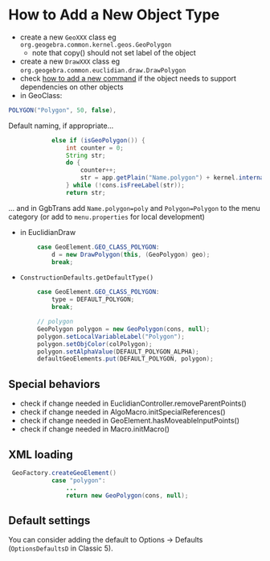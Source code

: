  # How to Add a New Object Type

 * create a new `GeoXXX` class eg `org.geogebra.common.kernel.geos.GeoPolygon`
   * note that copy() should not set label of the object
 * create a new `DrawXXX` class eg `org.geogebra.common.euclidian.draw.DrawPolygon`
 * check [how to add a new command](./HowToAddANewCommand.md) if the object needs to support dependencies on other objects
 * in GeoClass:
```java
POLYGON("Polygon", 50, false),
```
Default naming, if appropriate...
```java
			else if (isGeoPolygon()) {
				int counter = 0;
				String str;
				do {
					counter++;
					str = app.getPlain("Name.polygon") + kernel.internationalizeDigits(counter+"");;
				} while (!cons.isFreeLabel(str));
				return str;
```
... and in GgbTrans add `Name.polygon=poly` and `Polygon=Polygon` to the menu category (or add to `menu.properties` for local development)
 * in EuclidianDraw
```java
		case GeoElement.GEO_CLASS_POLYGON:
			d = new DrawPolygon(this, (GeoPolygon) geo);
			break;
```
 * `ConstructionDefaults.getDefaultType()`
```java
		case GeoElement.GEO_CLASS_POLYGON: 
			type = DEFAULT_POLYGON;
			break;
```

```java
		// polygon
		GeoPolygon polygon = new GeoPolygon(cons, null);	
		polygon.setLocalVariableLabel("Polygon");
		polygon.setObjColor(colPolygon);
		polygon.setAlphaValue(DEFAULT_POLYGON_ALPHA);
		defaultGeoElements.put(DEFAULT_POLYGON, polygon);
```

## Special behaviors
 * check if change needed in EuclidianController.removeParentPoints()
 * check if change needed in AlgoMacro.initSpecialReferences()
 * check if change needed in GeoElement.hasMoveableInputPoints()
 * check if change needed in Macro.initMacro()

## XML loading

```java
 GeoFactory.createGeoElement()
    		case "polygon":
    			...
    			return new GeoPolygon(cons, null);
```

## Default settings

You can consider adding the default to Options -> Defaults (`OptionsDefaultsD` in Classic 5).
